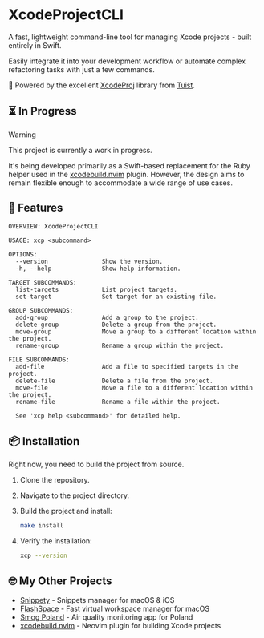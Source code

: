 # XcodeProjectCLI

A fast, lightweight command-line tool for managing Xcode projects - built entirely in Swift.

Easily integrate it into your development workflow or automate complex refactoring tasks with just a few commands.

💚 Powered by the excellent [XcodeProj](https://github.com/tuist/XcodeProj) library from [Tuist](https://github.com/tuist).

## ⏳ In Progress

> [!WARNING]
> This project is currently a work in progress.
>
> It's being developed primarily as a Swift-based replacement for the Ruby helper used in the [xcodebuild.nvim]
> plugin. However, the design aims to remain flexible enough to accommodate a wide range of use cases.

## 🚀 Features

```
OVERVIEW: XcodeProjectCLI

USAGE: xcp <subcommand>

OPTIONS:
  --version               Show the version.
  -h, --help              Show help information.

TARGET SUBCOMMANDS:
  list-targets            List project targets.
  set-target              Set target for an existing file.

GROUP SUBCOMMANDS:
  add-group               Add a group to the project.
  delete-group            Delete a group from the project.
  move-group              Move a group to a different location within the project.
  rename-group            Rename a group within the project.

FILE SUBCOMMANDS:
  add-file                Add a file to specified targets in the project.
  delete-file             Delete a file from the project.
  move-file               Move a file to a different location within the project.
  rename-file             Rename a file within the project.

  See 'xcp help <subcommand>' for detailed help.
```

## 📦 Installation

Right now, you need to build the project from source.

1. Clone the repository.
2. Navigate to the project directory.
3. Build the project and install:

   ```bash
   make install
   ```

4. Verify the installation:

   ```bash
   xcp --version
   ```

## 🤓 My Other Projects

- [Snippety](https://snippety.app) - Snippets manager for macOS & iOS
- [FlashSpace](https://github.com/wojciech-kulik/FlashSpace) - Fast virtual workspace manager for macOS
- [Smog Poland](https://smog-polska.pl) - Air quality monitoring app for Poland
- [xcodebuild.nvim](https://github.com/wojciech-kulik/xcodebuild.nvim) - Neovim plugin for building Xcode projects

[xcodebuild.nvim]: https://github.com/wojciech-kulik/xcodebuild.nvim
